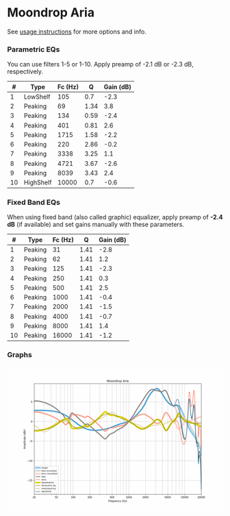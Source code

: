 # Moondrop Aria
See [usage instructions](https://github.com/jaakkopasanen/AutoEq#usage) for more options and info.

### Parametric EQs
You can use filters 1-5 or 1-10. Apply preamp of -2.1 dB or -2.3 dB, respectively.

|   # | Type      |   Fc (Hz) |    Q |   Gain (dB) |
|-----|-----------|-----------|------|-------------|
|   1 | LowShelf  |       105 | 0.7  |        -2.3 |
|   2 | Peaking   |        69 | 1.34 |         3.8 |
|   3 | Peaking   |       134 | 0.59 |        -2.4 |
|   4 | Peaking   |       401 | 0.81 |         2.6 |
|   5 | Peaking   |      1715 | 1.58 |        -2.2 |
|   6 | Peaking   |       220 | 2.86 |        -0.2 |
|   7 | Peaking   |      3338 | 3.25 |         1.1 |
|   8 | Peaking   |      4721 | 3.67 |        -2.6 |
|   9 | Peaking   |      8039 | 3.43 |         2.4 |
|  10 | HighShelf |     10000 | 0.7  |        -0.6 |

### Fixed Band EQs
When using fixed band (also called graphic) equalizer, apply preamp of **-2.4 dB** (if available) and set gains manually with these parameters.

|   # | Type    |   Fc (Hz) |    Q |   Gain (dB) |
|-----|---------|-----------|------|-------------|
|   1 | Peaking |        31 | 1.41 |        -2.8 |
|   2 | Peaking |        62 | 1.41 |         1.2 |
|   3 | Peaking |       125 | 1.41 |        -2.3 |
|   4 | Peaking |       250 | 1.41 |         0.3 |
|   5 | Peaking |       500 | 1.41 |         2.5 |
|   6 | Peaking |      1000 | 1.41 |        -0.4 |
|   7 | Peaking |      2000 | 1.41 |        -1.5 |
|   8 | Peaking |      4000 | 1.41 |        -0.7 |
|   9 | Peaking |      8000 | 1.41 |         1.4 |
|  10 | Peaking |     16000 | 1.41 |        -1.2 |

### Graphs
![](./Moondrop%20Aria.png)
